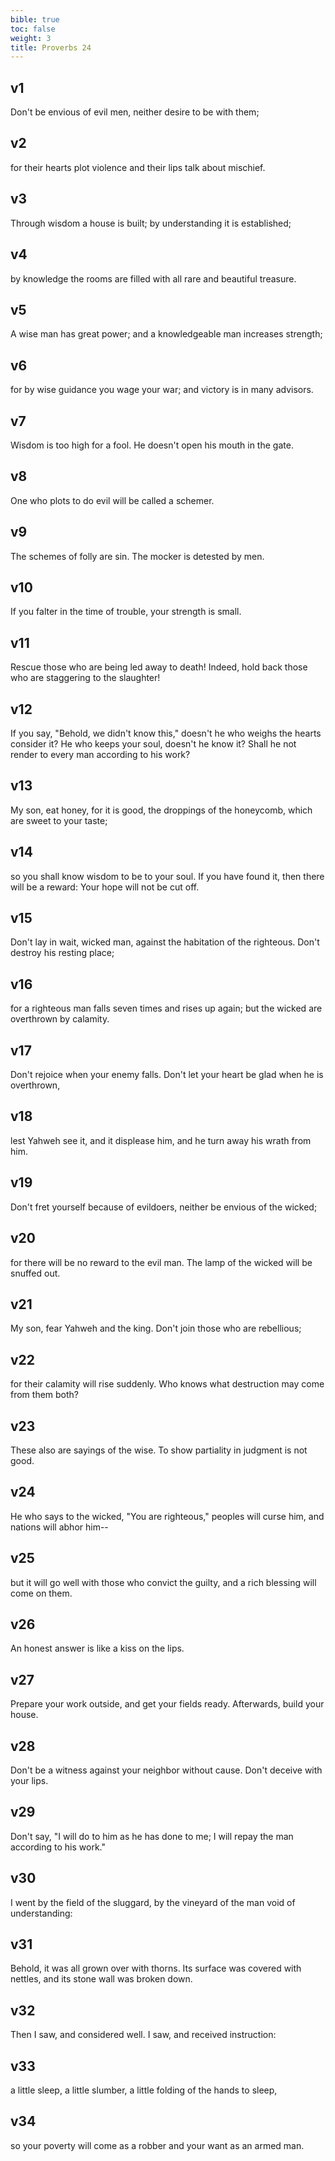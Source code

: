 ```yaml
---
bible: true
toc: false
weight: 3
title: Proverbs 24
---
```




## v1 
Don't be envious of evil men, neither desire to be with them; 

## v2 
for their hearts plot violence and their lips talk about mischief. 

## v3 
Through wisdom a house is built; by understanding it is established; 

## v4 
by knowledge the rooms are filled with all rare and beautiful treasure. 

## v5 
A wise man has great power; and a knowledgeable man increases strength; 

## v6 
for by wise guidance you wage your war; and victory is in many advisors. 

## v7 
Wisdom is too high for a fool. He doesn't open his mouth in the gate. 

## v8 
One who plots to do evil will be called a schemer. 

## v9 
The schemes of folly are sin. The mocker is detested by men. 

## v10 
If you falter in the time of trouble, your strength is small. 

## v11 
Rescue those who are being led away to death! Indeed, hold back those who are staggering to the slaughter! 

## v12 
If you say, "Behold, we didn't know this," doesn't he who weighs the hearts consider it? He who keeps your soul, doesn't he know it? Shall he not render to every man according to his work? 

## v13 
My son, eat honey, for it is good, the droppings of the honeycomb, which are sweet to your taste; 

## v14 
so you shall know wisdom to be to your soul. If you have found it, then there will be a reward: Your hope will not be cut off. 

## v15 
Don't lay in wait, wicked man, against the habitation of the righteous. Don't destroy his resting place; 

## v16 
for a righteous man falls seven times and rises up again; but the wicked are overthrown by calamity. 

## v17 
Don't rejoice when your enemy falls. Don't let your heart be glad when he is overthrown, 

## v18 
lest Yahweh see it, and it displease him, and he turn away his wrath from him. 

## v19 
Don't fret yourself because of evildoers, neither be envious of the wicked; 

## v20 
for there will be no reward to the evil man. The lamp of the wicked will be snuffed out. 

## v21 
My son, fear Yahweh and the king. Don't join those who are rebellious; 

## v22 
for their calamity will rise suddenly. Who knows what destruction may come from them both? 

## v23 
These also are sayings of the wise. To show partiality in judgment is not good. 

## v24 
He who says to the wicked, "You are righteous," peoples will curse him, and nations will abhor him-- 

## v25 
but it will go well with those who convict the guilty, and a rich blessing will come on them. 

## v26 
An honest answer is like a kiss on the lips. 

## v27 
Prepare your work outside, and get your fields ready. Afterwards, build your house. 

## v28 
Don't be a witness against your neighbor without cause. Don't deceive with your lips. 

## v29 
Don't say, "I will do to him as he has done to me; I will repay the man according to his work." 

## v30 
I went by the field of the sluggard, by the vineyard of the man void of understanding: 

## v31 
Behold, it was all grown over with thorns. Its surface was covered with nettles, and its stone wall was broken down. 

## v32 
Then I saw, and considered well. I saw, and received instruction: 

## v33 
a little sleep, a little slumber, a little folding of the hands to sleep, 

## v34 
so your poverty will come as a robber and your want as an armed man.
